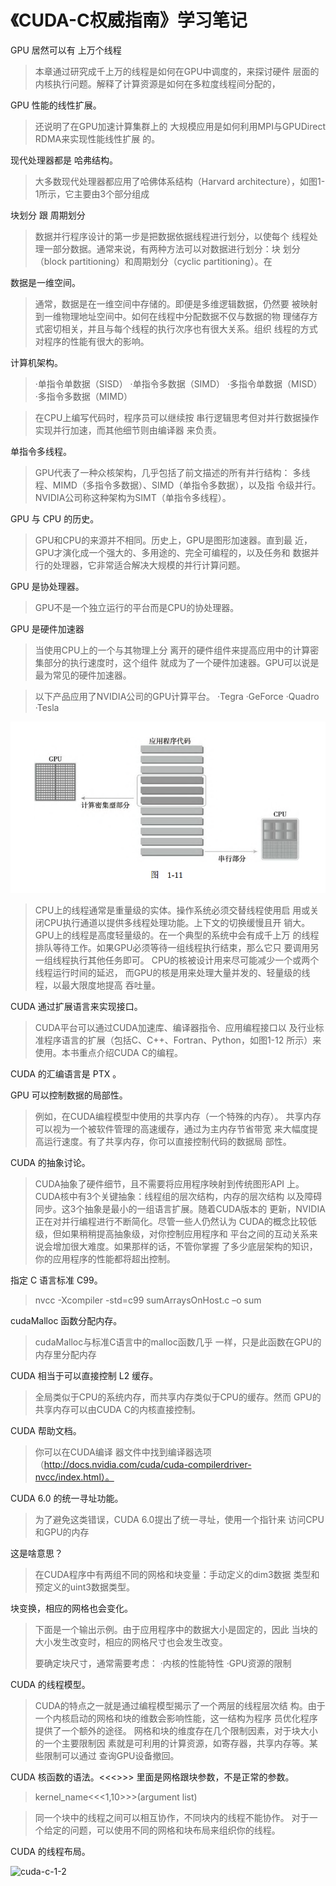 # 《CUDA-C权威指南》学习笔记

GPU 居然可以有 上万个线程

> 本章通过研究成千上万的线程是如何在GPU中调度的，来探讨硬件 层面的内核执行问题。解释了计算资源是如何在多粒度线程间分配的，



GPU 性能的线性扩展。

> 还说明了在GPU加速计算集群上的 大规模应用是如何利用MPI与GPUDirect RDMA来实现性能线性扩展 的。



现代处理器都是 哈弗结构。

> 大多数现代处理器都应用了哈佛体系结构（Harvard architecture），如图1-1所示，它主要由3个部分组成



块划分 跟 周期划分

> 数据并行程序设计的第一步是把数据依据线程进行划分，以使每个 线程处理一部分数据。通常来说，有两种方法可以对数据进行划分：块 划分（block partitioning）和周期划分（cyclic partitioning）。在



数据是一维空间。

> 通常，数据是在一维空间中存储的。即便是多维逻辑数据，仍然要 被映射到一维物理地址空间中。如何在线程中分配数据不仅与数据的物 理储存方式密切相关，并且与每个线程的执行次序也有很大关系。组织 线程的方式对程序的性能有很大的影响。



计算机架构。

> ·单指令单数据（SISD） ·单指令多数据（SIMD） ·多指令单数据（MISD） ·多指令多数据（MIMD）



> 在CPU上编写代码时，程序员可以继续按 串行逻辑思考但对并行数据操作实现并行加速，而其他细节则由编译器 来负责。



单指令多线程。

> GPU代表了一种众核架构，几乎包括了前文描述的所有并行结构： 多线程、MIMD（多指令多数据）、SIMD（单指令多数据），以及指 令级并行。NVIDIA公司称这种架构为SIMT（单指令多线程）。



GPU 与 CPU 的历史。

> GPU和CPU的来源并不相同。历史上，GPU是图形加速器。直到最 近，GPU才演化成一个强大的、多用途的、完全可编程的，以及任务和 数据并行的处理器，它非常适合解决大规模的并行计算问题。



GPU 是协处理器。

> GPU不是一个独立运行的平台而是CPU的协处理器。



GPU 是硬件加速器

> 当使用CPU上的一个与其物理上分 离开的硬件组件来提高应用中的计算密集部分的执行速度时，这个组件 就成为了一个硬件加速器。GPU可以说是最为常见的硬件加速器。



> 以下产品应用了NVIDIA公司的GPU计算平台。 ·Tegra ·GeForce ·Quadro ·Tesla



![cuda-c-1-1](cuda-c-1-1.png)



> CPU上的线程通常是重量级的实体。操作系统必须交替线程使用启 用或关闭CPU执行通道以提供多线程处理功能。上下文的切换缓慢且开 销大。 GPU上的线程是高度轻量级的。在一个典型的系统中会有成千上万 的线程排队等待工作。如果GPU必须等待一组线程执行结束，那么它只 要调用另一组线程执行其他任务即可。 CPU的核被设计用来尽可能减少一个或两个线程运行时间的延迟， 而GPU的核是用来处理大量并发的、轻量级的线程，以最大限度地提高 吞吐量。



CUDA 通过扩展语言来实现接口。

> CUDA平台可以通过CUDA加速库、编译器指令、应用编程接口以 及行业标准程序语言的扩展（包括C、C++、Fortran、Python，如图1-12 所示）来使用。本书重点介绍CUDA C的编程。



CUDA 的汇编语言是 PTX 。



GPU 可以控制数据的局部性。

> 例如，在CUDA编程模型中使用的共享内存（一个特殊的内存）。 共享内存可以视为一个被软件管理的高速缓存，通过为主内存节省带宽 来大幅度提高运行速度。有了共享内存，你可以直接控制代码的数据局 部性。



CUDA 的抽象讨论。

> CUDA抽象了硬件细节，且不需要将应用程序映射到传统图形API 上。CUDA核中有3个关键抽象：线程组的层次结构，内存的层次结构 以及障碍同步。这3个抽象是最小的一组语言扩展。随着CUDA版本的 更新，NVIDIA正在对并行编程进行不断简化。尽管一些人仍然认为 CUDA的概念比较低级，但如果稍稍提高抽象级，对你控制应用程序和 平台之间的互动关系来说会增加很大难度。如果那样的话，不管你掌握 了多少底层架构的知识，你的应用程序的性能都将超出控制。



指定 C 语言标准 C99。

> nvcc -Xcompiler -std=c99 sumArraysOnHost.c –o sum



cudaMalloc 函数分配内存。

> cudaMalloc与标准C语言中的malloc函数几乎 一样，只是此函数在GPU的内存里分配内存
>



CUDA 相当于可以直接控制 L2 缓存。

> 全局类似于CPU的系统内存，而共享内存类似于CPU的缓存。然而 GPU的共享内存可以由CUDA C的内核直接控制。



CUDA 帮助文档。

> 你可以在CUDA编译 器文件中找到编译器选项（http://docs.nvidia.com/cuda/cuda-compilerdriver-nvcc/index.html）。



CUDA 6.0 的统一寻址功能。

> 为了避免这类错误，CUDA 6.0提出了统一寻址，使用一个指针来 访问CPU和GPU的内存



这是啥意思？

> 在CUDA程序中有两组不同的网格和块变量：手动定义的dim3数据 类型和预定义的uint3数据类型。



块变换，相应的网格也会变化。

> 下面是一个输出示例。由于应用程序中的数据大小是固定的，因此 当块的大小发生改变时，相应的网格尺寸也会发生改变。
>
> 要确定块尺寸，通常需要考虑： ·内核的性能特性 ·GPU资源的限制



CUDA 的线程模型。

> CUDA的特点之一就是通过编程模型揭示了一个两层的线程层次结 构。由于一个内核启动的网格和块的维数会影响性能，这一结构为程序 员优化程序提供了一个额外的途径。 网格和块的维度存在几个限制因素，对于块大小的一个主要限制因 素就是可利用的计算资源，如寄存器，共享内存等。某些限制可以通过 查询GPU设备撤回。



CUDA 核函数的语法。<<<>>> 里面是网格跟块参数，不是正常的参数。

> kernel_name<<<1,10>>>(argument list)

> 同一个块中的线程之间可以相互协作，不同块内的线程不能协作。 对于一个给定的问题，可以使用不同的网格和块布局来组织你的线程。



CUDA 的线程布局。

![cuda-c-1-2](D:\0-博客\study_log\《CUDA-C权威指南》\cuda-c-1-2.png)
